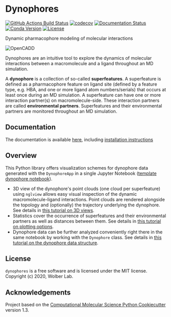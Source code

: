 Dynophores
==========

[//]: # (Badges)
[![GitHub Actions Build Status](https://github.com/wolberlab/dynophores/workflows/CI/badge.svg)](https://github.com/wolberlab/dynophores/actions?query=branch%3Amaster)
[![codecov](https://codecov.io/gh/wolberlab/dynophores/branch/master/graph/badge.svg)](https://codecov.io/gh/wolberlab/dynophores/branch/master)
[![Documentation Status](https://readthedocs.org/projects/dynophores/badge/?version=latest)](https://dynophores.readthedocs.io)
[![Conda Version](https://img.shields.io/conda/vn/conda-forge/dynophores.svg)](https://anaconda.org/conda-forge/dynophores)
[![License](https://img.shields.io/badge/License-MIT-blue.svg)](https://opensource.org/licenses/MIT)

Dynamic pharmacophore modeling of molecular interactions

![OpenCADD](/docs/_static/dynophore.png)

Dynophores are an intuitive tool to explore the dynamics of molecular interactions between a 
macromolecule and a ligand throughout an MD simulation. 

A **dynophore** is a collection of so-called **superfeatures**. 
A superfeature is defined as a pharmacophore feature on ligand site 
(defined by a feature type, e.g. HBA, and one or more ligand atom numbers/serials) that occurs 
at least once during an MD simulation. A superfeature can have one or more interaction partner(s) 
on macromolecule-side. 
These interaction partners are called **environmental partners**. 
Superfeatures and their environmental partners are monitored throughout an MD simulation.

## Documentation

The documentation is available [here](https://dynophores.readthedocs.io/en/latest/), including [installation instructions](https://dynophores.readthedocs.io/en/latest/installing.html)

## Overview

This Python library offers visualization schemes for dynophore data generated with the 
`DynophoreApp` in a single Jupyter Notebook 
([template dynophore notebook](https://dynophores.readthedocs.io/en/latest/tutorials/dynophore.html)).  

- 3D view of the dynophore's point clouds (one cloud per superfeature) using `nglview` allows easy visual inspection of the dynamic macromolecule-ligand interactions. Point clouds are rendered alongside the topology and (optionally) the trajectory underlying the dynophore. See details in [this tutorial on 3D views](https://dynophores.readthedocs.io/en/latest/tutorials/explore_view3d.html).
- Statistics cover the occurrence of superfeatures and their environmental partners as well as distances between them. See details in [this tutorial on plotting options](https://dynophores.readthedocs.io/en/latest/tutorials/explore_plots.html).
- Dynophore data can be further analyzed conveniently right there in the same notebook by working with the `Dynophore` class. See details in [this tutorial on the dynophore data structure](https://dynophores.readthedocs.io/en/latest/tutorials/explore_data.html).


## License

`dynophores` is a free software and is licensed under the MIT license. 
Copyright (c) 2020, Wolber Lab.


## Acknowledgements
 
Project based on the 
[Computational Molecular Science Python Cookiecutter](https://github.com/molssi/cookiecutter-cms) version 1.3.
